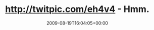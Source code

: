 ---
retweeted: false
source: <a href="http://twitter.com" rel="nofollow">Twitter Web Client</a>
entities:
  hashtags: []
  symbols: []
  user_mentions: []
  urls: []
display_text_range:
- '0'
- '85'
favorite_count: '0'
id_str: '3407515586'
truncated: false
retweet_count: '0'
id: '3407515586'
created_at: Wed Aug 19 16:04:05 +0000 2009
favorited: false
full_text: http://twitpic.com/eh4v4 - Hmm. Paket von Siemens. [@sunrise2k5](https://twitter.com/sunrise2k5),
  hast Du was bestellt?
lang: de
tags:
- pesos:twitter
date: '2009-08-19T16:04:05+00:00'
src: https://twitter.com/bascht/status/3407515586
original_url: https://twitter.com/bascht/status/3407515586
type: twitter_tweet
text: http://twitpic.com/eh4v4 - Hmm. Paket von Siemens. [@sunrise2k5](https://twitter.com/sunrise2k5),
  hast Du was bestellt?
title: http://twitpic.com/eh4v4 - Hmm.

---